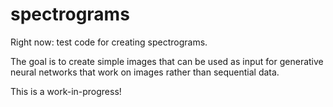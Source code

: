 # spectrograms

Right now: test code for creating spectrograms. 

The goal is to create simple images that can be used as input for generative neural networks that work on images rather than sequential data.

This is a work-in-progress!
